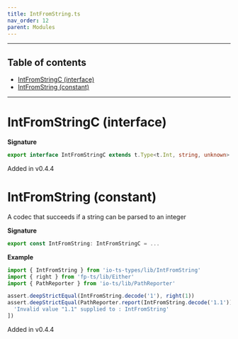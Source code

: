 ```yaml
---
title: IntFromString.ts
nav_order: 12
parent: Modules
---
```


---

<h2 class="text-delta">Table of contents</h2>

- [IntFromStringC (interface)](#intfromstringc-interface)
- [IntFromString (constant)](#intfromstring-constant)

---

# IntFromStringC (interface)

**Signature**

```ts
export interface IntFromStringC extends t.Type<t.Int, string, unknown> {}
```

Added in v0.4.4

# IntFromString (constant)

A codec that succeeds if a string can be parsed to an integer

**Signature**

```ts
export const IntFromString: IntFromStringC = ...
```

**Example**

```ts
import { IntFromString } from 'io-ts-types/lib/IntFromString'
import { right } from 'fp-ts/lib/Either'
import { PathReporter } from 'io-ts/lib/PathReporter'

assert.deepStrictEqual(IntFromString.decode('1'), right(1))
assert.deepStrictEqual(PathReporter.report(IntFromString.decode('1.1')), [
  'Invalid value "1.1" supplied to : IntFromString'
])
```

Added in v0.4.4
